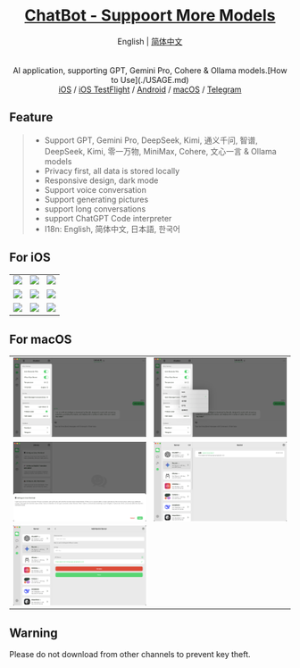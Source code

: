 <div align="center">

<h1 align="center"><a href="https://apps.apple.com/app/id6499505508">ChatBot - Suppoort More Models<a/></h1>

<center>English | <a href="https://github.com/ChatBot-All/chatbot-app/blob/README/Chinese.md">简体中文</a></center>
<br /><br />
AI application, supporting GPT, Gemini Pro, Cohere & Ollama
models.[How to Use](./USAGE.md)
<br />
<center> <a href="https://apps.apple.com/app/id6499505508">iOS</a> / <a href="https://testflight.apple.com/join/Znpyd2IF">iOS TestFlight</a> / <a href="https://github.com/ChatBot-All/chatbot-app/releases">Android</a> / <a href="https://apps.apple.com/app/id6499505508" >macOS</a> / <a href="https://t.me/chatbot_all" >Telegram</a> </center>
</div>

## Feature

> * Support GPT, Gemini Pro, DeepSeek, Kimi, 通义千问, 智谱, DeepSeek, Kimi, 零一万物, MiniMax, Cohere, 文心一言 & Ollama models
>* Privacy first, all data is stored locally
>* Responsive design, dark mode
>* Support voice conversation
>* Support generating pictures
>* support long conversations
>* support ChatGPT Code interpreter
>* I18n: English, 简体中文, 日本語, 한국어

## For iOS

<table>

<tr>

<td><center><img src="https://github.com/ChatBot-All/chatbot-app/blob/README/art/1.PNG"  /></center></td>
<td><center><img src="https://github.com/ChatBot-All/chatbot-app/blob/README/art/2.PNG"   /></center></td>
<td><center><img src="https://github.com/ChatBot-All/chatbot-app/blob/README/art/3.PNG"   /></center></td>

</tr>

<tr>

<td><center><img src="https://github.com/ChatBot-All/chatbot-app/blob/README/art/4.PNG"  /></center></td>
<td><center><img src="https://github.com/ChatBot-All/chatbot-app/blob/README/art/5.PNG" /></center></td>
<td><center><img src="https://github.com/ChatBot-All/chatbot-app/blob/README/art/6.PNG"  /></center></td>

</tr>
<tr>

<td><center><img src="https://github.com/ChatBot-All/chatbot-app/blob/README/art/7.PNG" /></center></td>
<td><center><img src="https://github.com/ChatBot-All/chatbot-app/blob/README/art/8.PNG"   /></center></td>
<td><center><img src="https://github.com/ChatBot-All/chatbot-app/blob/README/art/9.PNG"  /></center></td>

</tr>
</table>

## For macOS

<table>

<tr>

<td><center><img src="https://github.com/ChatBot-All/chatbot-app/blob/README/art/mac_1.png"   /></center></td>
<td><center><img src="https://github.com/ChatBot-All/chatbot-app/blob/README/art/mac_2.png"   /></center></td>
</tr>
<tr>
<td><center><img src="https://github.com/ChatBot-All/chatbot-app/blob/README/art/mac_3.png"  /></center></td>
<td><center><img src="https://github.com/ChatBot-All/chatbot-app/blob/README/art/mac_4.png" /></center></td>

</tr>
<tr>
<td><center><img src="https://github.com/ChatBot-All/chatbot-app/blob/README/art/mac_5.png"  /></center></td>

</tr>

</table>

## Warning

Please do not download from other channels to prevent key theft.
